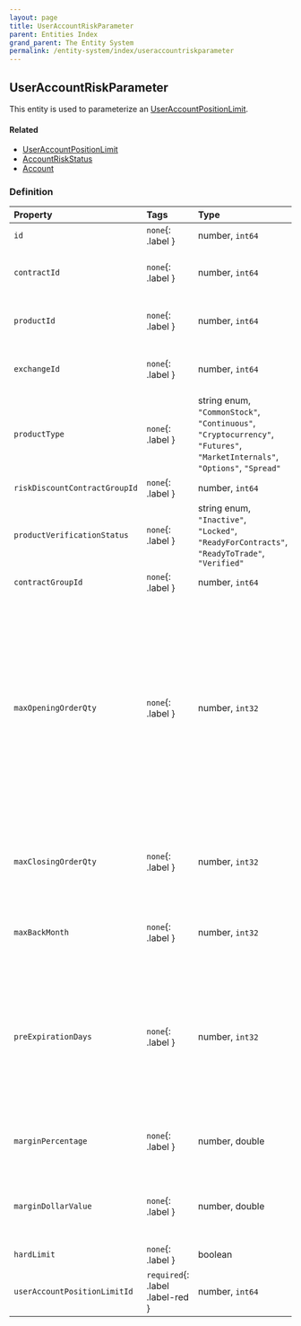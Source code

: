 ```yaml
---
layout: page
title: UserAccountRiskParameter
parent: Entities Index
grand_parent: The Entity System
permalink: /entity-system/index/useraccountriskparameter
---
```


## UserAccountRiskParameter
This entity is used to parameterize an [UserAccountPositionLimit]({{site.baseurl}}/entity-system/index/useraccountpositionlimit).

#### Related
- [UserAccountPositionLimit]({{site.baseurl}}/entity-system/index/useraccountpositionlimit)
- [AccountRiskStatus]({{site.baseurl}}/entity-system/index/accountriskstatus)
- [Account]({{site.baseurl}}/entity-system/index/account)

### Definition

| Property | Tags | Type | Remarks
|:---------|:-----|:-----|:-------
| `id` | `none`{: .label } | number, `int64` | AccountRiskParameter entity ID.
| `contractId` | `none`{: .label } | number, `int64` | Used to declare that this risk parameter should be applied to the [Contract]({{site.baseurl}}/entity-system/index/contract) with this ID.
| `productId` | `none`{: .label } | number, `int64` | Used to declare that this risk parameter should be applied to the [Product]({{site.baseurl}}/entity-system/index/product) with this ID.
| `exchangeId` | `none`{: .label } | number, `int64` | Used to declare that this risk parameter should be applied to the [Exchange]({{site.baseurl}}/entity-system/index/exchange) with this ID.
| `productType` | `none`{: .label } | string enum, `"CommonStock"`, `"Continuous"`, `"Cryptocurrency"`, `"Futures"`, `"MarketInternals"`, `"Options"`, `"Spread"` | Overarching Product Type that is the target for this risk parameter. See [Product]({{site.baseurl}}/entity-system/index/product).
| `riskDiscountContractGroupId` | `none`{: .label } | number, `int64` | 
| `productVerificationStatus` | `none`{: .label } | string enum, `"Inactive"`, `"Locked"`, `"ReadyForContracts"`, `"ReadyToTrade"`, `"Verified"` |
| `contractGroupId` | `none`{: .label } | number, `int64` | 
| `maxOpeningOrderQty` | `none`{: .label } | number, `int32` | Controls the number of positions that can be opened at a time. For example a `maxOpeningOrderQty` of 1 would only allow the user place 1 order at a time, but up to whatever the `exposedLimit`, `longLimit` or `shortLimit` on the Position Limit entity is. For a user in the default risk category the `maxOpeningOrderQty` defaults to 100, allowing a user to place up to 100 orders in a single move if that user has margin eligibility to do so for the contract being traded.
| `maxClosingOrderQty` | `none`{: .label } | number, `int32` | Works just like `maxOpeningOrderQty`, but instead for placing orders to close positions. This value also defaults to 100 for default risk category users.
| `maxBackMonth` | `none`{: .label } | number, `int32` | Controls the maximum number of months prior to the expiration of a contract that you can trade that contract.
| `preExpirationDays` | `none`{: .label } | number, `int32` | Controls the maximum number of days before a contract's expiration before you must roll forward. Does not mandate that you roll forward but you will fail to pass risk settings when trying to place a trade in fewer than `preExpirationDays` days prior to the contract's expiration.
| `marginPercentage` | `none`{: .label } | number, double | The maximum percentage of your available margin that you may consume before failing risk on new orders.
| `marginDollarValue` | `none`{: .label } | number, double | The maximum currency value that you will be allowed to margin for trades, after which you will fail at risk on new orders.
| `hardLimit` | `none`{: .label } | boolean | 
| `userAccountPositionLimitId` | `required`{: .label .label-red } | number, `int64` | The ID of the associated [UserAccountPositionLimit]({{site.baseurl}}/entity-system/index/useraccountpositionlimit) entity for this Risk parameter. 